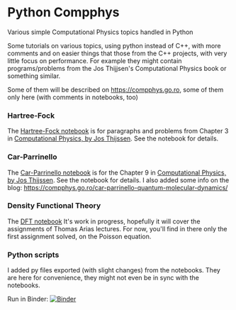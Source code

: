# Python Compphys
Various simple Computational Physics topics handled in Python

Some tutorials on various topics, using python instead of C++, with more comments and on easier things that those from the C++ projects, with very little focus on performance. 
For example they might contain programs/problems from the Jos Thijjsen's Computational Physics book or something similar.
 
Some of them will be described on https://compphys.go.ro, some of them only here (with comments in notebooks, too)

### Hartree-Fock

The [Hartree-Fock notebook](hartree-fock.ipynb) is for paragraphs and problems from Chapter 3 in [Computational Physics, by Jos Thijssen](https://www.cambridge.org/core/books/computational-physics/BEE73B0139D4A9993193B57CDC62096E#fndtn-information). See the notebook for details.

### Car-Parrinello

The [Car-Parrinello notebook](Car-Parrinello.ipynb) is for the Chapter 9 in [Computational Physics, by Jos Thijssen](https://www.cambridge.org/core/books/computational-physics/BEE73B0139D4A9993193B57CDC62096E#fndtn-information). See the notebook for details.
I also added some info on the blog: https://compphys.go.ro/car-parrinello-quantum-molecular-dynamics/

### Density Functional Theory

The [DFT notebook](dft.ipynb)
It's work in progress, hopefully it will cover the assignments of Thomas Arias lectures.
For now, you'll find in there only the first assignment solved, on the Poisson equation.

### Python scripts

I added py files exported (with slight changes) from the notebooks. They are here for convenience, they might not even be in sync with the notebooks.

Run in Binder: [![Binder](https://mybinder.org/badge_logo.svg)](https://mybinder.org/v2/gh/aromanro/PythonCompphys/master)